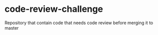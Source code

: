 # code-review-challenge
Repository that contain code that needs code review before merging it to master
